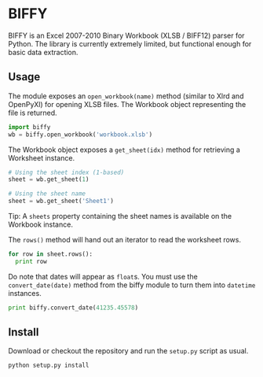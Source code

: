 BIFFY
=====

BIFFY is an Excel 2007-2010 Binary Workbook (XLSB / BIFF12) parser for Python.
The library is currently extremely limited, but functional enough for basic data extraction.

Usage
-----

The module exposes an `open_workbook(name)` method (similar to Xlrd and OpenPyXl) for opening XLSB files.
The Workbook object representing the file is returned.

```python
import biffy
wb = biffy.open_workbook('workbook.xlsb')
```

The Workbook object exposes a `get_sheet(idx)` method for retrieving a Worksheet instance.

```python
# Using the sheet index (1-based)
sheet = wb.get_sheet(1)

# Using the sheet name
sheet = wb.get_sheet('Sheet1')
```

Tip: A `sheets` property containing the sheet names is available on the Workbook instance.

The `rows()` method will hand out an iterator to read the worksheet rows.

```python
for row in sheet.rows():
  print row
```

Do note that dates will appear as `float`s.
You must use the `convert_date(date)` method from the biffy module to turn them into `datetime` instances.

```python
print biffy.convert_date(41235.45578)
```

Install
-------

Download or checkout the repository and run the `setup.py` script as usual.

```bash
python setup.py install
```

